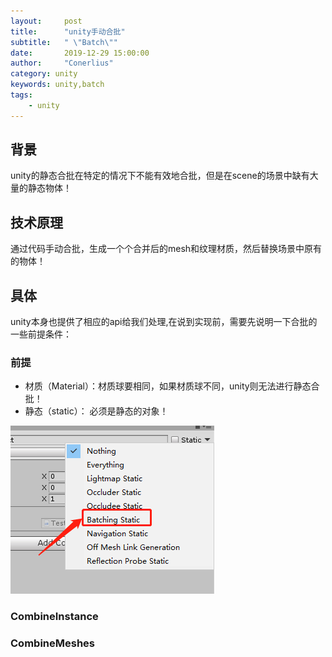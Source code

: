 ```yaml
---
layout:     post
title:      "unity手动合批"
subtitle:   " \"Batch\""
date:       2019-12-29 15:00:00
author:     "Conerlius"
category: unity
keywords: unity,batch
tags:
    - unity
---
```


## 背景
unity的静态合批在特定的情况下不能有效地合批，但是在scene的场景中缺有大量的静态物体！

## 技术原理
通过代码手动合批，生成一个个合并后的mesh和纹理材质，然后替换场景中原有的物体！

## 具体
unity本身也提供了相应的api给我们处理,在说到实现前，需要先说明一下合批的一些前提条件：
### 前提
* 材质（Material）：材质球要相同，如果材质球不同，unity则无法进行静态合批！
* 静态（static）： 必须是静态的对象！
  
![png](/images/Unity/unity_manual_batch.jpg)
### CombineInstance

### CombineMeshes
